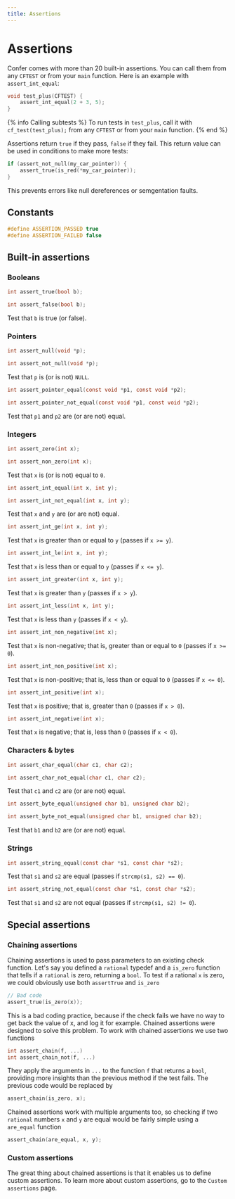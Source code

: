 ```yaml
---
title: Assertions
---
```


Assertions
==========

Confer comes with more than 20 built-in assertions. You can call them from any `CFTEST` or from your `main` function. Here is an example with `assert_int_equal`:

```c
void test_plus(CFTEST) {
    assert_int_equal(2 + 3, 5);
}
```

{% info Calling subtests %}
To run tests in `test_plus`, call it with `cf_test(test_plus);` from any `CFTEST` or from your `main` function.
{% end %}

Assertions return `true` if they pass, `false` if they fail. This return value can be used in conditions to make more tests:
```c
if (assert_not_null(my_car_pointer)) {
    assert_true(is_red(*my_car_pointer));
}
```
This prevents errors like null dereferences or semgentation faults.

## Constants

```c
#define ASSERTION_PASSED true
#define ASSERTION_FAILED false
```

## Built-in assertions

### Booleans

```c
int assert_true(bool b);
```

```c
int assert_false(bool b);
```

Test that `b` is true (or false).

### Pointers

```c
int assert_null(void *p);
```

```c
int assert_not_null(void *p);
```

Test that `p` is (or is not) `NULL`.

```c
int assert_pointer_equal(const void *p1, const void *p2);
```

```c
int assert_pointer_not_equal(const void *p1, const void *p2);
```

Test that `p1` and `p2` are (or are not) equal.

### Integers

```c
int assert_zero(int x);
```

```c
int assert_non_zero(int x);
```

Test that `x` is (or is not) equal to `0`.

```c
int assert_int_equal(int x, int y);
```

```c
int assert_int_not_equal(int x, int y);
```

Test that `x` and `y` are (or are not) equal.

```c
int assert_int_ge(int x, int y);
```

Test that `x` is greater than or equal to `y` (passes if `x >= y`).

```c
int assert_int_le(int x, int y);
```

Test that `x` is less than or equal to `y` (passes if `x <= y`).

```c
int assert_int_greater(int x, int y);
```

Test that `x` is greater than `y` (passes if `x > y`).

```c
int assert_int_less(int x, int y);
```

Test that `x` is less than `y` (passes if `x < y`).

```c
int assert_int_non_negative(int x);
```

Test that `x` is non-negative; that is, greater than or equal to `0` (passes if `x >= 0`).

```c
int assert_int_non_positive(int x);
```

Test that `x` is non-positive; that is, less than or equal to `0` (passes if `x <= 0`).

```c
int assert_int_positive(int x);
```

Test that `x` is positive; that is, greater than `0` (passes if `x > 0`).

```c
int assert_int_negative(int x);
```

Test that `x` is negative; that is, less than `0` (passes if `x < 0`).

### Characters & bytes

```c
int assert_char_equal(char c1, char c2);
```

```c
int assert_char_not_equal(char c1, char c2);
```

Test that `c1` and `c2` are (or are not) equal.

```c
int assert_byte_equal(unsigned char b1, unsigned char b2);
```

```c
int assert_byte_not_equal(unsigned char b1, unsigned char b2);
```

Test that `b1` and `b2` are (or are not) equal.

### Strings

```c
int assert_string_equal(const char *s1, const char *s2);
```

Test that `s1` and `s2` are equal (passes if `strcmp(s1, s2) == 0`).

```c
int assert_string_not_equal(const char *s1, const char *s2);
```

Test that `s1` and `s2` are not equal (passes if `strcmp(s1, s2) != 0`).

## Special assertions

### Chaining assertions

Chaining assertions is used to pass parameters to an existing check function. Let's say you defined a `rational` typedef and a `is_zero` function that tells if a `rational` is zero, returning a `bool`. To test if a rational `x` is zero, we could obviously use both `assertTrue` and `is_zero`

```c
// Bad code
assert_true(is_zero(x));
```

This is a bad coding practice, because if the check fails we have no way to get back the value of x, and log it for example. Chained assertions were designed to solve this problem. To work with chained assertions we use two functions

```c
int assert_chain(f, ...)
int assert_chain_not(f, ...)
```

They apply the arguments in `...` to the function `f` that returns a `bool`, providing more insights than the previous method if the test fails. The previous code would be replaced by

```c
assert_chain(is_zero, x);
```

Chained assertions work with multiple arguments too, so checking if two `rational` numbers `x` and `y` are equal would be fairly simple using a `are_equal` function
```c
assert_chain(are_equal, x, y);
```

### Custom assertions

The great thing about chained assertions is that it enables us to define custom assertions. To learn more about custom assertions, go to the `Custom assertions` page.

